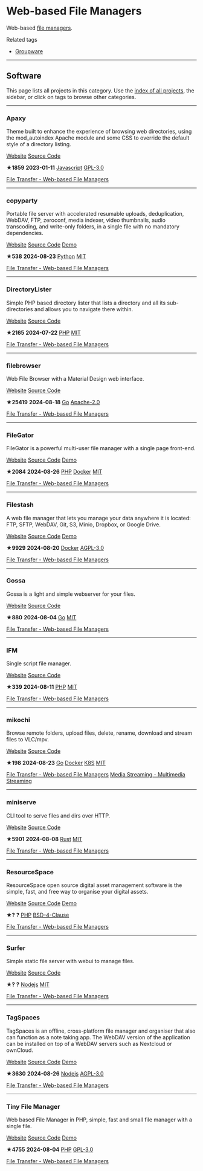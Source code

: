 # Web-based File Managers

Web-based [file managers](https://en.wikipedia.org/wiki/File_manager).

Related tags

* [Groupware](https://awesome-selfhosted.net/tags/groupware.html)

---

## Software

This page lists all projects in this category. Use the [index of all projects](https://awesome-selfhosted.net/index.html), the sidebar, or click on  tags to browse other categories.

---

### Apaxy

Theme built to enhance the experience of browsing web directories, using the mod\_autoindex Apache module and some CSS to override the default style of a directory listing.

[ Website](https://oupala.github.io/apaxy/) [ Source Code](https://github.com/oupala/apaxy)

**★1859**  **2023-01-11** [ Javascript](https://awesome-selfhosted.net/platforms/javascript.html) [ GPL-3.0](https://awesome-selfhosted.net/index.html#list-of-licenses)

[ File Transfer - Web-based File Managers](https://awesome-selfhosted.net/tags/file-transfer---web-based-file-managers.html)

---

### copyparty

Portable file server with accelerated resumable uploads, deduplication, WebDAV, FTP, zeroconf, media indexer, video thumbnails, audio transcoding, and write-only folders, in a single file with no mandatory dependencies.

[ Website](https://github.com/9001/copyparty) [ Source Code](https://github.com/9001/copyparty) [ Demo](https://a.ocv.me/pub/demo/)

**★538**  **2024-08-23** [ Python](https://awesome-selfhosted.net/platforms/python.html) [ MIT](https://awesome-selfhosted.net/index.html#list-of-licenses)

[ File Transfer - Web-based File Managers](https://awesome-selfhosted.net/tags/file-transfer---web-based-file-managers.html)

---

### DirectoryLister

Simple PHP based directory lister that lists a directory and all its sub-directories and allows you to navigate there within.

[ Website](https://www.directorylister.com/) [ Source Code](https://github.com/DirectoryLister/DirectoryLister)

**★2165**  **2024-07-22** [ PHP](https://awesome-selfhosted.net/platforms/php.html) [ MIT](https://awesome-selfhosted.net/index.html#list-of-licenses)

[ File Transfer - Web-based File Managers](https://awesome-selfhosted.net/tags/file-transfer---web-based-file-managers.html)

---

### filebrowser

Web File Browser with a Material Design web interface.

[ Website](https://filebrowser.org/) [ Source Code](https://github.com/filebrowser/filebrowser)

**★25419**  **2024-08-18** [ Go](https://awesome-selfhosted.net/platforms/go.html) [ Apache-2.0](https://awesome-selfhosted.net/index.html#list-of-licenses)

[ File Transfer - Web-based File Managers](https://awesome-selfhosted.net/tags/file-transfer---web-based-file-managers.html)

---

### FileGator

FileGator is a powerful multi-user file manager with a single page front-end.

[ Website](https://filegator.io/) [ Source Code](https://github.com/filegator/filegator) [ Demo](https://demo.filegator.io/)

**★2084**  **2024-08-26** [ PHP](https://awesome-selfhosted.net/platforms/php.html) [ Docker](https://awesome-selfhosted.net/platforms/docker.html) [ MIT](https://awesome-selfhosted.net/index.html#list-of-licenses)

[ File Transfer - Web-based File Managers](https://awesome-selfhosted.net/tags/file-transfer---web-based-file-managers.html)

---

### Filestash

A web file manager that lets you manage your data anywhere it is located: FTP, SFTP, WebDAV, Git, S3, Minio, Dropbox, or Google Drive.

[ Website](https://www.filestash.app/) [ Source Code](https://github.com/mickael-kerjean/filestash) [ Demo](https://demo.filestash.app/)

**★9929**  **2024-08-20** [ Docker](https://awesome-selfhosted.net/platforms/docker.html) [ AGPL-3.0](https://awesome-selfhosted.net/index.html#list-of-licenses)

[ File Transfer - Web-based File Managers](https://awesome-selfhosted.net/tags/file-transfer---web-based-file-managers.html)

---

### Gossa

Gossa is a light and simple webserver for your files.

[ Website](https://github.com/pldubouilh/gossa) [ Source Code](https://github.com/pldubouilh/gossa)

**★880**  **2024-08-04** [ Go](https://awesome-selfhosted.net/platforms/go.html) [ MIT](https://awesome-selfhosted.net/index.html#list-of-licenses)

[ File Transfer - Web-based File Managers](https://awesome-selfhosted.net/tags/file-transfer---web-based-file-managers.html)

---

### IFM

Single script file manager.

[ Website](https://github.com/misterunknown/ifm) [ Source Code](https://github.com/misterunknown/ifm)

**★339**  **2024-08-11** [ PHP](https://awesome-selfhosted.net/platforms/php.html) [ MIT](https://awesome-selfhosted.net/index.html#list-of-licenses)

[ File Transfer - Web-based File Managers](https://awesome-selfhosted.net/tags/file-transfer---web-based-file-managers.html)

---

### mikochi

Browse remote folders, upload files, delete, rename, download and stream files to VLC/mpv.

[ Website](https://github.com/zer0tonin/Mikochi) [ Source Code](https://github.com/zer0tonin/Mikochi)

**★198**  **2024-08-23** [ Go](https://awesome-selfhosted.net/platforms/go.html) [ Docker](https://awesome-selfhosted.net/platforms/docker.html) [ K8S](https://awesome-selfhosted.net/platforms/k8s.html) [ MIT](https://awesome-selfhosted.net/index.html#list-of-licenses)

[ File Transfer - Web-based File Managers](https://awesome-selfhosted.net/tags/file-transfer---web-based-file-managers.html) [ Media Streaming - Multimedia Streaming](https://awesome-selfhosted.net/tags/media-streaming---multimedia-streaming.html)

---

### miniserve

CLI tool to serve files and dirs over HTTP.

[ Website](https://github.com/svenstaro/miniserve) [ Source Code](https://github.com/svenstaro/miniserve)

**★5901**  **2024-08-08** [ Rust](https://awesome-selfhosted.net/platforms/rust.html) [ MIT](https://awesome-selfhosted.net/index.html#list-of-licenses)

[ File Transfer - Web-based File Managers](https://awesome-selfhosted.net/tags/file-transfer---web-based-file-managers.html)

---

### ResourceSpace

ResourceSpace open source digital asset management software is the simple, fast, and free way to organise your digital assets.

[ Website](https://www.resourcespace.com/) [ Source Code](https://www.resourcespace.com/svn) [ Demo](https://www.resourcespace.com/trial)

**★?**  **?** [ PHP](https://awesome-selfhosted.net/platforms/php.html) [ BSD-4-Clause](https://awesome-selfhosted.net/index.html#list-of-licenses)

[ File Transfer - Web-based File Managers](https://awesome-selfhosted.net/tags/file-transfer---web-based-file-managers.html)

---

### Surfer

Simple static file server with webui to manage files.

[ Website](https://git.cloudron.io/cloudron/surfer) [ Source Code](https://git.cloudron.io/cloudron/surfer)

**★?**  **?** [ Nodejs](https://awesome-selfhosted.net/platforms/nodejs.html) [ MIT](https://awesome-selfhosted.net/index.html#list-of-licenses)

[ File Transfer - Web-based File Managers](https://awesome-selfhosted.net/tags/file-transfer---web-based-file-managers.html)

---

### TagSpaces

TagSpaces is an offline, cross-platform file manager and organiser that also can function as a note taking app. The WebDAV version of the application can be installed on top of a WebDAV servers such as Nextcloud or ownCloud.

[ Website](https://www.tagspaces.org/) [ Source Code](https://github.com/tagspaces/tagspaces) [ Demo](https://demo.tagspaces.com/)

**★3630**  **2024-08-26** [ Nodejs](https://awesome-selfhosted.net/platforms/nodejs.html) [ AGPL-3.0](https://awesome-selfhosted.net/index.html#list-of-licenses)

[ File Transfer - Web-based File Managers](https://awesome-selfhosted.net/tags/file-transfer---web-based-file-managers.html)

---

### Tiny File Manager

Web based File Manager in PHP, simple, fast and small file manager with a single file.

[ Website](https://tinyfilemanager.github.io/) [ Source Code](https://github.com/prasathmani/tinyfilemanager) [ Demo](https://tinyfilemanager.github.io/demo/)

**★4755**  **2024-08-04** [ PHP](https://awesome-selfhosted.net/platforms/php.html) [ GPL-3.0](https://awesome-selfhosted.net/index.html#list-of-licenses)

[ File Transfer - Web-based File Managers](https://awesome-selfhosted.net/tags/file-transfer---web-based-file-managers.html)

